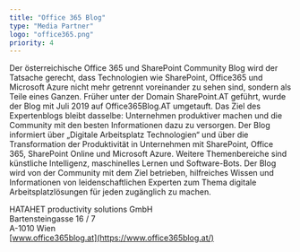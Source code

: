 ```yaml
---
title: "Office 365 Blog"
type: "Media Partner"
logo: "office365.png"
priority: 4
---
```


Der österreichische Office 365 und SharePoint Community Blog wird der Tatsache gerecht, dass Technologien wie SharePoint, Office365 und Microsoft Azure nicht mehr getrennt voreinander zu sehen sind, sondern als Teile eines Ganzen. Früher unter der Domain SharePoint.AT geführt, wurde der Blog mit Juli 2019 auf Office365Blog.AT umgetauft. Das Ziel des Expertenblogs bleibt dasselbe: Unternehmen produktiver machen und die Community mit den besten Informationen dazu zu versorgen. Der Blog informiert  über „Digitale Arbeitsplatz Technologien“ und über die Transformation der Produktivität in Unternehmen mit SharePoint, Office 365, SharePoint Online und Microsoft Azure. Weitere Themenbereiche sind künstliche Intelligenz, maschinelles Lernen und Software-Bots. Der Blog wird von der Community mit dem Ziel betrieben, hilfreiches Wissen und Informationen von leidenschaftlichen Experten zum Thema digitale Arbeitsplatzlösungen für jeden zugänglich zu machen.

HATAHET productivity solutions GmbH  
Bartensteingasse 16 / 7  
A-1010 Wien  
[www.office365blog.at](https://www.office365blog.at/)
